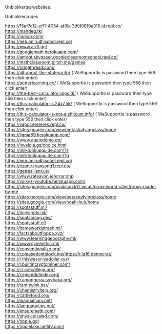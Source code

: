 Unblokkerqq websites.

Unblokkerzqqes

https://15af7c12-eff1-4054-af0b-3d0f08f9a310.id.repl.co/                  
https://mahdeg.tk/                  
https://ludiub.com/                  
https://neb.anirudhiscool.repl.co/                  
https://www.arr3.gq/                  
https://googlemath.herokuapp.com/                  
https://amogusbypaser.googleclassroomschool.repl.co/                                              
https://mathclassroom.glitch.me/games                  
https://ridgethread.com/                  
https://all-about-the-states.info/ ( WeSupportIo is password then type 556 then click enter)                  
https://potterlearning.co/  ( WeSupportIo is password then type 556 then click enter)                  
https://the-best-calculator.apps.dj/ ( WeSupportIo is password then type 556 then click enter)                  
https://this-calculator-is.24x7.hk/ ( WeSupportIo is password then type 556 then click enter)                  
https://this-calculator-is-not-a.shitcunt.info/ ( WeSupportIo is password then type 556 then click enter)                  
https://vapor.erererek.repl.co/                  
https://sites.google.com/view/betastudyingclass/home                  
https://ligma69.herokuapp.com/                  
https://www.agatedemo.gq/                   
https://invaldia.gq/choice.html                   
https://milklookupguide.com/?z                   
https://milklookupguide.com/?g                   
https://neb.anirudhiscool.repl.co/                   
https://ozone.ryansong1.repl.co/                   
https://getresilient.us/                   
https://www.rateavon.je/error.php                   
https://volxyz-youtube.herokuapp.com/                   
https://sites.google.com/madison.k12.wi.us/proxi-world-sites/proxy-made-by-me                   
https://sites.google.com/view/betastudyingclass/home                   
https://sites.google.com/view/noah-hub/home                  
https://spotsstuff.ml/                  
https://holyspots.ml/                  
https://spotsincog.dev/                  
https://spotsstuff.cf/                  
https://homeworkistrash.ml/                  
https://factsaboutfloppa.xyz/                  
https://www.learninggeography.ml/                  
https://www.symenthic.ml/                         
https://conventionalize.org/                  
https://r.pleasedontblock.me/https://r.lq16.democrat/                  
https://r.thiswasonlyadollar.xyz/                  
https://r.builtincryptominer.com/                  
https://r.nicecollege.org/                  
https://r.epicedufinder.org/                  
https://r.amongussussybaka.org/                  
https://ram.twink.bar/                  
https://chemistryhelp.org/                  
https://cattlefood.org/                  
https://manualcars.net/                  
https://languagetips.net/                  
https://ensuremath.com/                  
https://physicalsalad.com/                  
https://ripple.gq/                  
https://ripplelake.netlify.com/                   

